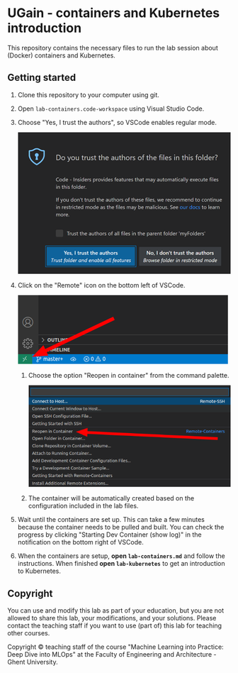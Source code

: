 # UGain - containers and Kubernetes introduction

This repository contains the necessary files to run the lab session about (Docker) containers and Kubernetes.

## Getting started

1. Clone this repository to your computer using git.
1. Open `lab-containers.code-workspace` using Visual Studio Code.
1. Choose "Yes, I trust the authors", so VSCode enables regular mode.

   ![workspace-trust-dialog](images/workspace-trust-dialog.png)

1. Click on the "Remote" icon on the bottom left of VSCode.

   ![remote-button](images/remote-button.png)

   1. Choose the option "Reopen in container" from the command palette.

      ![reopen-in-container](images/reopen-in-container.png)

   1. The container will be automatically created based on the configuration included in the lab files.
1. Wait until the containers are set up. This can take a few minutes because the container needs to be pulled and built. You can check the progress by clicking "Starting Dev Container (show log)" in the notification on the bottom right of VSCode.
1.  When the containers are setup, **open `lab-containers.md`** and follow the instructions. When finished **open `lab-kubernetes`** to get an introduction to Kubernetes.

## Copyright

You can use and modify this lab as part of your education, but you are not allowed to share this lab, your modifications, and your solutions. Please contact the teaching staff if you want to use (part of) this lab for teaching other courses.

Copyright © teaching staff of the course "Machine Learning into Practice: Deep Dive into MLOps" at the Faculty of Engineering and Architecture - Ghent University.
